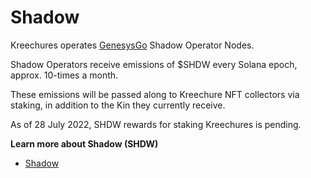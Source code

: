 # Shadow

Kreechures operates [GenesysGo](https://twitter.com/GenesysGo) Shadow Operator Nodes.

Shadow Operators receive emissions of $SHDW every Solana epoch, approx. 10-times a month.

These emissions will be passed along to Kreechure NFT collectors via staking, in addition to the Kin they currently receive.

As of 28 July 2022, SHDW rewards for staking Kreechures is pending.



**Learn more about Shadow (SHDW)**

* [Shadow](https://shdw.genesysgo.com/)

